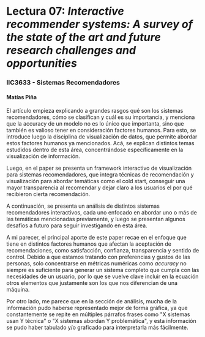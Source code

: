 # Lectura 07: *Interactive recommender systems: A survey of the state of the art and future research challenges and opportunities*
### IIC3633 - Sistemas Recomendadores
#### Matías Piña

El artículo empieza explicando a grandes rasgos qué son los sistemas recomendadores, cómo se clasifican y cuál es su importancia, y menciona que la accuracy de un modelo no es lo único que importanta, sino que también es valioso tener en consideración factores humanos. Para esto, se introduce luego la disciplina de visualización de datos, que permite abordar estos factores humanos ya mencionados. Acá, se explican distintos temas estudidos dentro de esta área, concentrándose específicamente en la visualización de información.

Luego, en el paper se presenta un framework interactivo de visualización para sistemas recomendadores, que integra técnicas de recomendación y visualización para abordar temáticas como el cold start, conseguir una mayor transparencia al recomendar y dejar claro a los usuarios el por qué recibieron cierta recomendación.

A continuación, se presenta un análisis de distintos sistemas recomendadores interactivos, cada uno enfocado en abordar uno o más de las temáticas mencionadas previamente, y luego se presentan algunos desafíos a futuro para seguir investigando en esta área.

A mi parecer, el principal aporte de este paper recae en el enfoque que tiene en distintos factores humanos que afectan la aceptación de recomendaciones, como satisfacción, confianza, transparencia y sentido de control. Debido a que estamos tratando con preferencias y gustos de las personas, solo concentrarse en métricas numéricas como *accuracy* no siempre es suficiente para generar un sistema completo que cumpla con las necesidades de un usuario, por lo que se vuelve clave incluir en la ecuación otros elementos que justamente son los que nos diferencian de una máquina. 

Por otro lado, me parece que en la sección de análisis, mucha de la información pudo haberse representado mejor de forma gráfica, ya que constantemente se repite en múltiples párrafos frases como "X sistemas usan Y técnica" o "X sistemas abordan Y problemática", y esta información se pudo haber tabulado y/o graficado para interpretarla más fácilmente.